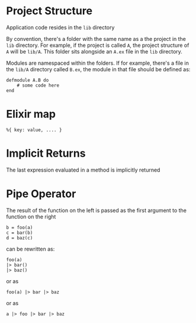 # Project Structure
Application code resides in the `lib` directory

By convention, there's a folder with the same name as a the project in the `lib` directory. For example, if the project is called `A`, the project structure of `A` will be `lib/A`. This folder sits alongside an `A.ex` file in the `lib` directory.

Modules are namespaced within the folders. If for example, there's a file in the `lib/A` directory called `B.ex`, the module in that file should be defined as:
```
defmodule A.B do
    # some code here
end
```

# Elixir map
```
%{ key: value, .... }
```

# Implicit Returns
The last expression evaluated in a method is implicitly returned

# Pipe Operator
The result of the function on the left is passed as the first argument to the function on the right
```
b = foo(a)
c = bar(b)
d = baz(c)
```
can be rewritten as:
```
foo(a)
|> bar()
|> baz()
```
or as 
```
foo(a) |> bar |> baz
```
or as 
```
a |> foo |> bar |> baz
```